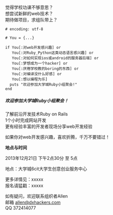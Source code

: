 觉得学校功课不够意思？  
想尝试新鲜的web技术？  
期待做项目，求组队带上？

```
# encoding: utf-8

# You = {...}

if You[:对web开发感兴趣] or
   You[:对Ruby_Python这类动态语言感兴趣] or
   You[:对如何实现ios或android的服务器后端] or
   You[:梦想成为一个hacker] or
   You[:厌倦学校教的boring的东西] or
   You[:对编译没什么好感] or
   You[:想以编程为乐]
  puts "欢迎参加大学城Ruby小组聚会!"
end
```

##### 欢迎参加大学城Ruby小组聚会！

了解前沿开发技术Ruby on Rails  
1个小时完成网站开发  
更有经验丰富的开发者现场分享web开发经验  

如果你对web开发感兴趣，喜欢折腾，千万不要错过！

**地点与时间**

2013年12月21日 下午2点30分 至 5点

地点：大学城6cit大学生创意创业服务中心

更多详情见：xxxxx  
报名请猛戳：xxxxx

如有疑问，欢迎联系组织者Allen  
邮箱 allen@dxhackers.com  
QQ 372414077
